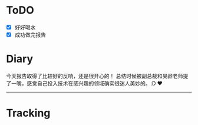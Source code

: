 # ToDO
- [x] 好好喝水
- [x] 成功做完报告

# Diary
今天报告取得了比较好的反响，还是很开心的！
总结时候被副总裁和昊骅老师提了一嘴，感觉自己投入技术在感兴趣的领域确实很迷人美妙的。:D
❤️

---


# Tracking








